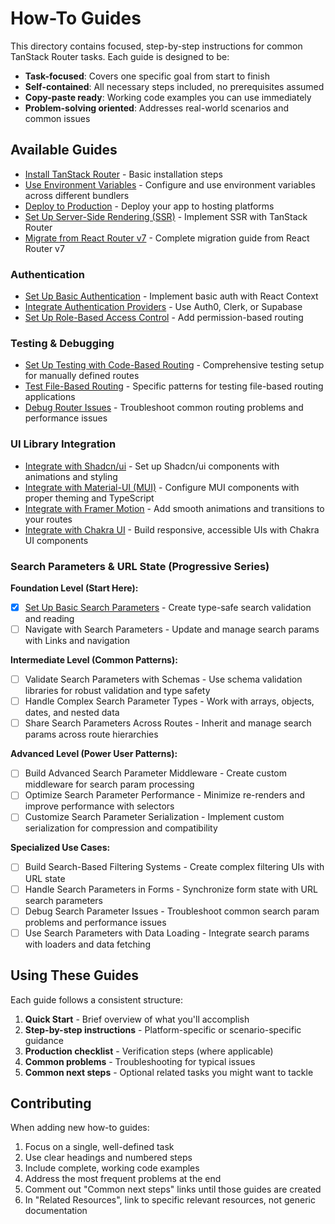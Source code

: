 # How-To Guides

This directory contains focused, step-by-step instructions for common TanStack Router tasks. Each guide is designed to be:

- **Task-focused**: Covers one specific goal from start to finish
- **Self-contained**: All necessary steps included, no prerequisites assumed
- **Copy-paste ready**: Working code examples you can use immediately
- **Problem-solving oriented**: Addresses real-world scenarios and common issues

## Available Guides

- [Install TanStack Router](./install.md) - Basic installation steps
- [Use Environment Variables](./use-environment-variables.md) - Configure and use environment variables across different bundlers
- [Deploy to Production](./deploy-to-production.md) - Deploy your app to hosting platforms
- [Set Up Server-Side Rendering (SSR)](./setup-ssr.md) - Implement SSR with TanStack Router
- [Migrate from React Router v7](./migrate-from-react-router.md) - Complete migration guide from React Router v7

### Authentication

- [Set Up Basic Authentication](./setup-authentication.md) - Implement basic auth with React Context
- [Integrate Authentication Providers](./setup-auth-providers.md) - Use Auth0, Clerk, or Supabase
- [Set Up Role-Based Access Control](./setup-rbac.md) - Add permission-based routing

### Testing & Debugging

- [Set Up Testing with Code-Based Routing](./setup-testing.md) - Comprehensive testing setup for manually defined routes
- [Test File-Based Routing](./test-file-based-routing.md) - Specific patterns for testing file-based routing applications
- [Debug Router Issues](./debug-router-issues.md) - Troubleshoot common routing problems and performance issues

### UI Library Integration

- [Integrate with Shadcn/ui](./integrate-shadcn-ui.md) - Set up Shadcn/ui components with animations and styling
- [Integrate with Material-UI (MUI)](./integrate-material-ui.md) - Configure MUI components with proper theming and TypeScript
- [Integrate with Framer Motion](./integrate-framer-motion.md) - Add smooth animations and transitions to your routes
- [Integrate with Chakra UI](./integrate-chakra-ui.md) - Build responsive, accessible UIs with Chakra UI components

### Search Parameters & URL State (Progressive Series)

**Foundation Level (Start Here):**

- [x] [Set Up Basic Search Parameters](./setup-basic-search-params.md) - Create type-safe search validation and reading
- [ ] Navigate with Search Parameters - Update and manage search params with Links and navigation

**Intermediate Level (Common Patterns):**

- [ ] Validate Search Parameters with Schemas - Use schema validation libraries for robust validation and type safety
- [ ] Handle Complex Search Parameter Types - Work with arrays, objects, dates, and nested data
- [ ] Share Search Parameters Across Routes - Inherit and manage search params across route hierarchies

**Advanced Level (Power User Patterns):**

- [ ] Build Advanced Search Parameter Middleware - Create custom middleware for search param processing
- [ ] Optimize Search Parameter Performance - Minimize re-renders and improve performance with selectors
- [ ] Customize Search Parameter Serialization - Implement custom serialization for compression and compatibility

**Specialized Use Cases:**

- [ ] Build Search-Based Filtering Systems - Create complex filtering UIs with URL state
- [ ] Handle Search Parameters in Forms - Synchronize form state with URL search parameters
- [ ] Debug Search Parameter Issues - Troubleshoot common search param problems and performance issues
- [ ] Use Search Parameters with Data Loading - Integrate search params with loaders and data fetching

## Using These Guides

Each guide follows a consistent structure:

1. **Quick Start** - Brief overview of what you'll accomplish
2. **Step-by-step instructions** - Platform-specific or scenario-specific guidance
3. **Production checklist** - Verification steps (where applicable)
4. **Common problems** - Troubleshooting for typical issues
5. **Common next steps** - Optional related tasks you might want to tackle

## Contributing

When adding new how-to guides:

1. Focus on a single, well-defined task
2. Use clear headings and numbered steps
3. Include complete, working code examples
4. Address the most frequent problems at the end
5. Comment out "Common next steps" links until those guides are created
6. In "Related Resources", link to specific relevant resources, not generic documentation
